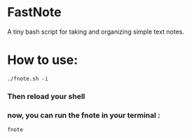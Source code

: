 # FastNote
A tiny bash script for taking and organizing simple text notes. 

# How to use:
	./fnote.sh -i
### Then reload your shell
### now, you can run the fnote in your terminal :
	fnote

